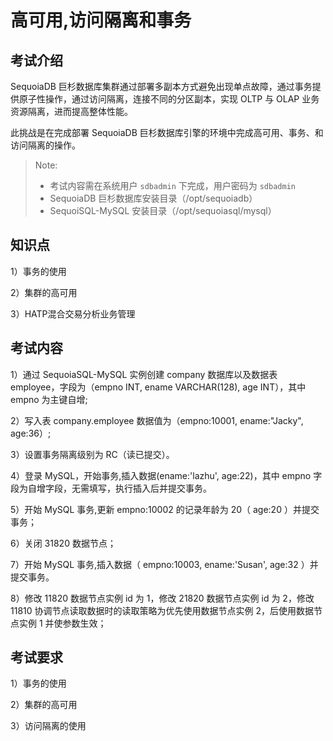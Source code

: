 # 高可用,访问隔离和事务



## 考试介绍

SequoiaDB 巨杉数据库集群通过部署多副本方式避免出现单点故障，通过事务提供原子性操作，通过访问隔离，连接不同的分区副本，实现 OLTP 与 OLAP 业务资源隔离，进而提高整体性能。

此挑战是在完成部署 SequoiaDB 巨杉数据库引擎的环境中完成高可用、事务、和访问隔离的操作。

> Note:
> - 考试内容需在系统用户 `sdbadmin` 下完成，用户密码为 `sdbadmin`
> - SequoiaDB 巨杉数据库安装目录（/opt/sequoiadb）
> - SequoiSQL-MySQL 安装目录（/opt/sequoiasql/mysql）

## 知识点

1）事务的使用

2）集群的高可用

3）HATP混合交易分析业务管理

## 考试内容

1）通过 SequoiaSQL-MySQL 实例创建 company 数据库以及数据表 employee，字段为（empno INT, ename VARCHAR(128), age INT），其中 empno 为主键自增;

2）写入表 company.employee 数据值为（empno:10001, ename:"Jacky", age:36）;

3）设置事务隔离级别为 RC（读已提交）。

4）登录 MySQL，开始事务,插入数据(ename:'lazhu', age:22)，其中 empno 字段为自增字段，无需填写，执行插入后并提交事务。

5）开始 MySQL 事务,更新 empno:10002 的记录年龄为 20（ age:20 ）并提交事务；

6）关闭 31820 数据节点；

7）开始 MySQL 事务,插入数据（ empno:10003, ename:'Susan', age:32 ）并提交事务。

8）修改 11820 数据节点实例 id 为 1，修改 21820 数据节点实例 id 为 2，修改 11810 协调节点读取数据时的读取策略为优先使用数据节点实例 2，后使用数据节点实例 1 并使参数生效；

## 考试要求

1）事务的使用

2）集群的高可用

3）访问隔离的使用




<!--

## 示例代码

```shell
/opt/sequoiasql/mysql/bin/mysql -h 127.0.0.1 -uroot 
```

1）创建数据库以及表信息；

```sql
CREATE DATABASE company;
USE company;
CREATE TABLE employee (
    empno INT AUTO_INCREMENT PRIMARY KEY,
    ename VARCHAR(128),
    age INT
) ;
```

2）写入表 company.employee 数据值为(empno:10001, ename:"Jacky", age:36):

```sql
INSERT INTO company.employee (empno, ename, age) VALUES (10001, "Jacky", 36) ;
\q
```

3）设置事务隔离级别为 RC（读已提交）；

```shell
sdb 'var db=new Sdb("localhost", 11810) ;'
sdb 'db.updateConf ( { transisolation : 1 } , { Global : true } ) ;'
sdb 'db.snapshot(SDB_SNAP_CONFIGS, {}, { NodeName : "" , transactionon : "", transisolation: "" } ) ;'
```

4）登录 MySQL，开始事务,插入数据(ename,:'lazhu', age:22)并提交事务;

登录 MySQL:

```shell
/opt/sequoiasql/mysql/bin/mysql -h 127.0.0.1 -uroot 
```
开始事务，执行写入操作：

```sql
BEGIN ;
INSERT INTO company.employee ( ename, age) VALUES ( "lazhu", 22) ;
COMMIT ;
```

5）开始 MySQL 事务,更新 empno:10002 的记录年龄为 20（age:20）并提交事务；

```sql
BEGIN ;
UPDATE company.employee SET age = 20 WHERE empno = 10002 ;
COMMIT ;
\q
```

6）关闭 31820 数据节点；

```shell
sdbstop -p 31820 
```

7）开始 MySQL 事务,插入数据(ename:'Susan', age:32)并提交事务；

登录 MySQL:

```shell
/opt/sequoiasql/mysql/bin/mysql -h 127.0.0.1 -uroot 
```
开始事务，执行写入操作：

```sql
BEGIN ;
INSERT INTO company.employee ( ename, age) VALUES ( "Susan", 32) ;
COMMIT ;
```

8）修改 11820 数据节点实例 id 为 1，修改 21820 数据节点实例 id 为 2，修改 11810 协调节点读取数据时的读取策略为优先使用数据节点实例 2，后使用数据节点实例 1 并使参数生效；

设置参数：

```shell
sdb 'var db=new Sdb("localhost", 11810) ;'
sdb 'db.updateConf ( { instanceid : 1 } ,{svcname : {"$in":["11820"}} ) ;'
sdb 'db.updateConf ( { instanceid : 2 } ,{svcname : {"$in":["21820"]}} ) ;'
sdb 'db.updateConf ( { preferedinstance : "2,1" , preferedinstancemode : "ordered" , preferedstrict : true} ,{ GroupName : "SYSCoord" , svcname : "11810" } ) ;'
```

启停数据节点：

```shell
sdbstop -p 11820,21820

sdbstart -p 11820,21820
```

查看数据节点参数修改状态：

```shell
sdb 'var db=new Sdb("localhost", 11810) ;'
sdb 'db.snapshot ( SDB_SNAP_CONFIGS , {Role : "data" } , { NodeName : "" , instanceid : ""} ) ;'
```

查看协调节点参数修改状态：

```shell
sdb 'db.snapshot ( SDB_SNAP_CONFIGS , {Role : "coord" } , { NodeName : "" , preferedinstance : ""} ) ;'
```
-->

